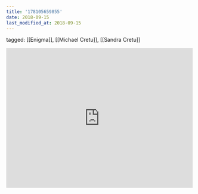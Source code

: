 ```yaml
---
title: '178105659855'
date: 2018-09-15
last_modified_at: 2018-09-15
---
```

tagged: [[Enigma]], [[Michael Cretu]], [[Sandra Cretu]]
<iframe allow="accelerometer; autoplay; clipboard-write; encrypted-media; gyroscope; picture-in-picture" allowfullscreen="" frameborder="0" height="375" id="youtube_iframe" src="https://www.youtube.com/embed/Rk_sAHh9s08?feature=oembed&amp;enablejsapi=1&amp;origin=https://safe.txmblr.com&amp;wmode=opaque" width="500"></iframe>